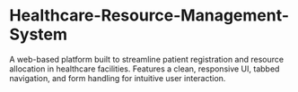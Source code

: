 # Healthcare-Resource-Management-System
A web-based platform built to streamline patient registration and resource allocation in healthcare facilities. Features a clean, responsive UI, tabbed navigation, and form handling for intuitive user interaction.
